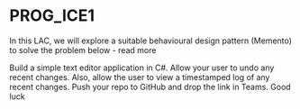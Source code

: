 # PROG_ICE1

In this LAC, we will explore a suitable behavioural design pattern (Memento) to solve the problem below - read more

Build a simple text editor application in C#.
Allow your user to undo any recent changes.
Also, allow the user to view a timestamped log of any recent changes.
Push your repo to GitHub and drop the link in Teams.
Good luck
